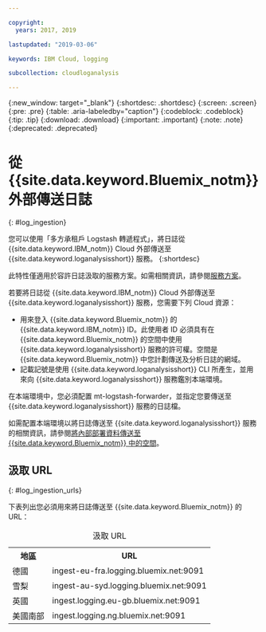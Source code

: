 ```yaml
---

copyright:
  years: 2017, 2019

lastupdated: "2019-03-06"

keywords: IBM Cloud, logging

subcollection: cloudloganalysis

---
```


{:new_window: target="_blank"}
{:shortdesc: .shortdesc}
{:screen: .screen}
{:pre: .pre}
{:table: .aria-labeledby="caption"}
{:codeblock: .codeblock}
{:tip: .tip}
{:download: .download}
{:important: .important}
{:note: .note}
{:deprecated: .deprecated}


# 從 {{site.data.keyword.Bluemix_notm}} 外部傳送日誌
{: #log_ingestion}

您可以使用「多方承租戶 Logstash 轉遞程式」，將日誌從 {{site.data.keyword.IBM_notm}} Cloud 外部傳送至 {{site.data.keyword.loganalysisshort}} 服務。
{:shortdesc}

此特性僅適用於容許日誌汲取的服務方案。如需相關資訊，請參閱[服務方案](/docs/services/CloudLogAnalysis?topic=cloudloganalysis-log_analysis_ov#plans)。

若要將日誌從 {{site.data.keyword.IBM_notm}} Cloud 外部傳送至 {{site.data.keyword.loganalysisshort}} 服務，您需要下列 Cloud 資源：

* 用來登入 {{site.data.keyword.Bluemix_notm}} 的 {{site.data.keyword.IBM_notm}} ID。此使用者 ID 必須具有在 {{site.data.keyword.Bluemix_notm}} 的空間中使用 {{site.data.keyword.loganalysisshort}} 服務的許可權。空間是 {{site.data.keyword.Bluemix_notm}} 中您計劃傳送及分析日誌的網域。
* 記載記號是使用 {{site.data.keyword.loganalysisshort}} CLI 所產生，並用來向 {{site.data.keyword.loganalysisshort}} 服務鑑別本端環境。  

在本端環境中，您必須配置 mt-logstash-forwarder，並指定您要傳送至 {{site.data.keyword.loganalysisshort}} 服務的日誌檔。

如需配置本端環境以將日誌傳送至 {{site.data.keyword.loganalysisshort}} 服務的相關資訊，請參閱[將內部部署資料傳送至 {{site.data.keyword.Bluemix_notm}} 中的空間](/docs/services/CloudLogAnalysis/how-to/send-data?topic=cloudloganalysis-send_data_mt#send_data_mt)。



## 汲取 URL
{: #log_ingestion_urls}

下表列出您必須用來將日誌傳送至 {{site.data.keyword.Bluemix_notm}} 的 URL：

<table>
  <caption>汲取 URL</caption>
    <tr>
      <th>地區</th>
      <th>URL</th>
    </tr>
  <tr>
    <td>德國</td>
	  <td>ingest-eu-fra.logging.bluemix.net:9091</td>
  </tr>
  <tr>
    <td>雪梨</td>
	  <td>ingest-au-syd.logging.bluemix.net:9091</td>
  </tr>
  <tr>
    <td>英國</td>
	  <td>ingest.logging.eu-gb.bluemix.net:9091</td>
  </tr>
  <tr>
    <td>美國南部</td>
	  <td>ingest.logging.ng.bluemix.net:9091</td>
  </tr>
</table>


